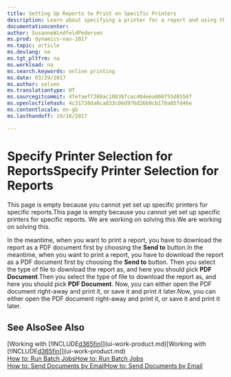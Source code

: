 ```yaml
---
title: Setting Up Reports to Print on Specific Printers
description: Learn about specifying a printer for a report and using the Printer Selections window.
documentationcenter: 
author: SusanneWindfeldPedersen
ms.prod: dynamics-nav-2017
ms.topic: article
ms.devlang: na
ms.tgt_pltfrm: na
ms.workload: na
ms.search.keywords: online printing
ms.date: 03/29/2017
ms.author: solsen
ms.translationtype: HT
ms.sourcegitcommit: 4fefaef7380ac10836fcac404eea006f55d8556f
ms.openlocfilehash: 4c31738da8ca833c06d976d26b9cb170a05fd46e
ms.contentlocale: en-gb
ms.lasthandoff: 10/16/2017

---
```

# <a name="specify-printer-selection-for-reports"></a><span data-ttu-id="86018-103">Specify Printer Selection for Reports</span><span class="sxs-lookup"><span data-stu-id="86018-103">Specify Printer Selection for Reports</span></span>
<span data-ttu-id="86018-104">This page is empty because you cannot yet set up specific printers for specific reports.</span><span class="sxs-lookup"><span data-stu-id="86018-104">This page is empty because you cannot yet set up specific printers for specific reports.</span></span> <span data-ttu-id="86018-105">We are working on solving this.</span><span class="sxs-lookup"><span data-stu-id="86018-105">We are working on solving this.</span></span>

<span data-ttu-id="86018-106">In the meantime, when you want to print a report, you have to download the report as a PDF document first by choosing the **Send to** button.</span><span class="sxs-lookup"><span data-stu-id="86018-106">In the meantime, when you want to print a report, you have to download the report as a PDF document first by choosing the **Send to** button.</span></span> <span data-ttu-id="86018-107">Then you select the type of file to download the report as, and here you should pick **PDF Document**.</span><span class="sxs-lookup"><span data-stu-id="86018-107">Then you select the type of file to download the report as, and here you should pick **PDF Document**.</span></span> <span data-ttu-id="86018-108">Now, you can either open the PDF document right-away and print it, or save it and print it later.</span><span class="sxs-lookup"><span data-stu-id="86018-108">Now, you can either open the PDF document right-away and print it, or save it and print it later.</span></span>

<!--

You can set up reports so that they must be printed on a specific printer. The following are some uses of printer selection:

- You can print reports on special company letterhead.
- You can print reports on different paper sizes.
- You can print reports on the default printer of a specified employee.

You use the **Printer Selections** window to set different values to obtain different output. If you set a specific printer selection, then it takes precedence over a more general printer selection. For example, you can set a printer selection that has values in the **User ID**, **Report ID**, and **Printer Name** fields. This printer selection takes precedence over a printer selection that has blank entries in the **User ID** or **Report ID** fields.

The following table describes the combination of values to specify when you set up printer selections for a report.

|To                                                 |Set the following values                                             |
|---------------------------------------------------|---------------------------------------------------------------------|
|Print a report to a specific printer for all users |Specify values in the **Report ID** and **Printer Name** fields and leave the **User ID** field blank.|
|Print all reports to a specific printer for a specific user|Specify values in the **User ID** and **Printer Name** fields and leave the **Report ID** field blank.|
|Set the default printer for all reports|Specify a value in the **Printer Name** field and leave the **User ID** and **Report ID** fields blank.|
|Print a specific report to the user’s default printer|Specify a value in the **Report ID** field and leave the **Printer Name** and **User ID** fields blank.|
|Print a specific report to a specific printer for a specific user|Specify values in all three fields.|
-->

## <a name="see-also"></a><span data-ttu-id="86018-109">See Also</span><span class="sxs-lookup"><span data-stu-id="86018-109">See Also</span></span>
<span data-ttu-id="86018-110">[Working with [!INCLUDE[d365fin](includes/d365fin_md.md)]](ui-work-product.md)</span><span class="sxs-lookup"><span data-stu-id="86018-110">[Working with [!INCLUDE[d365fin](includes/d365fin_md.md)]](ui-work-product.md)</span></span>  
[<span data-ttu-id="86018-111">How to: Run Batch Jobs</span><span class="sxs-lookup"><span data-stu-id="86018-111">How to: Run Batch Jobs</span></span>](ui-how-run-batch-jobs.md)  
[<span data-ttu-id="86018-112">How to: Send Documents by Email</span><span class="sxs-lookup"><span data-stu-id="86018-112">How to: Send Documents by Email</span></span>](ui-how-send-documents-email.md)  

